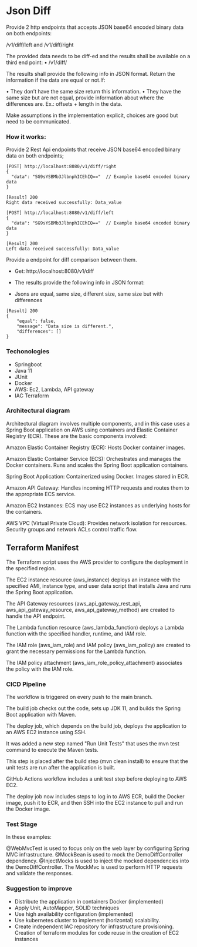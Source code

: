 # Json Diff
Provide 2 http endpoints that accepts JSON base64 encoded binary data on
both endpoints: 

/v1/diff/left and /v1/diff/right

The provided data needs to be diff-ed and the results shall be available on a third end point: 
• /v1/diff/

The results shall provide the following info in JSON format. Return the information if the data are equal or not.If:

• They don’t have the same size return this information.
• They have the same size but are not equal, provide information about where the differences are. Ex.: offsets + length in the data.

Make assumptions in the implementation explicit, choices are good but need to be communicated.

### How it works:
Provide 2 Rest Api endpoints that receive JSON base64 encoded binary data on both endpoints;

```
[POST] http://localhost:8080/v1/diff/right
{
  "data": "SG9sYSBMb3JlbnphICEhIQ=="  // Example base64 encoded binary data
}

[Result] 200
Right data received successfully: Data_value

[POST] http://localhost:8080/v1/diff/left
{
  "data": "SG9sYSBMb3JlbnphICEhIQ=="  // Example base64 encoded binary data
}

[Result] 200
Left data received successfully: Data_value
```

Provide a endpoint for diff comparison between them.
- Get: http://localhost:8080/v1/diff
- The results provide the following info in JSON format:


- Jsons are equal, same size, different size, same size but with differences

```
[Result] 200
{
    "equal": false,
    "message": "Data size is different.",
    "differences": []
}
```

### Techonologies
- Springboot
- Java 11
- JUnit
- Docker
- AWS: Ec2, Lambda, API gateway
- IAC Terraform

### Architectural diagram 

Architectural diagram involves multiple components, and in this case uses a Spring Boot application on AWS using containers and Elastic Container Registry (ECR). These are the basic components involved:

Amazon Elastic Container Registry (ECR): Hosts Docker container images.

Amazon Elastic Container Service (ECS):
Orchestrates and manages the Docker containers.
Runs and scales the Spring Boot application containers.

Spring Boot Application: Containerized using Docker. Images stored in ECR.

Amazon API Gateway: Handles incoming HTTP requests and routes them to the appropriate ECS service.

Amazon EC2 Instances: ECS may use EC2 instances as underlying hosts for the containers.

AWS VPC (Virtual Private Cloud): Provides network isolation for resources. Security groups and network ACLs control traffic flow.


## Terraform Manifest

The Terraform script uses the AWS provider to configure the deployment in the specified region.

The EC2 instance resource (aws_instance) deploys an instance with the specified AMI, instance type, and user data script that installs Java and runs the Spring Boot application.

The API Gateway resources (aws_api_gateway_rest_api, aws_api_gateway_resource, aws_api_gateway_method) are created to handle the API endpoint.

The Lambda function resource (aws_lambda_function) deploys a Lambda function with the specified handler, runtime, and IAM role.

The IAM role (aws_iam_role) and IAM policy (aws_iam_policy) are created to grant the necessary permissions for the Lambda function.

The IAM policy attachment (aws_iam_role_policy_attachment) associates the policy with the IAM role.

### CICD Pipeline

The workflow is triggered on every push to the main branch.

The build job checks out the code, sets up JDK 11, and builds the Spring Boot application with Maven.

The deploy job, which depends on the build job, deploys the application to an AWS EC2 instance using SSH. 

It was added a new step named "Run Unit Tests" that uses the mvn test command to execute the Maven tests.

This step is placed after the build step (mvn clean install) to ensure that the unit tests are run after the application is built.

GitHub Actions workflow includes a unit test step before deploying to AWS EC2. 

The deploy job now includes steps to log in to AWS ECR, build the Docker image, push it to ECR, and then SSH into the EC2 instance to pull and run the Docker image.

### Test Stage

In these examples:

@WebMvcTest is used to focus only on the web layer by configuring Spring MVC infrastructure.
@MockBean is used to mock the DemoDiffController dependency.
@InjectMocks is used to inject the mocked dependencies into the DemoDiffController.
The MockMvc is used to perform HTTP requests and validate the responses.

### Suggestion to improve
- Distribute the application in containers Docker (implemented)
- Apply Unit, AutoMapper, SOLID techniques
- Use high availability configuration (implemented)
- Use kubernetes cluster to implement (horizontal) scalability.
- Create independent IAC repository for infrastructure provisioning. Creation of terraform modules for code reuse in the creation of EC2 instances